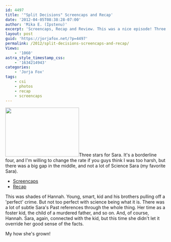 ```yaml
---
id: 4497
title: '"Split Decisions" Screencaps and Recap'
date: '2012-04-05T08:38:28-07:00'
author: 'Mika E. (Ipstenu)'
excerpt: 'Screencaps, Recap and Review. This was a nice episode! Three stars. Think it should be four?'
layout: post
guid: 'https://jorjafox.net/?p=4497'
permalink: /2012/split-decisions-screencaps-and-recap/
Views:
    - '1060'
astra_style_timestamp_css:
    - '1634214943'
categories:
    - 'Jorja Fox'
tags:
    - csi
    - photos
    - recap
    - screencaps
---
```


<img class="alignleft size-medium wp-image-4498" title="split-caps" src="//static.jorjafox.net/wordpress/2012/04/split-caps-230x153.jpg" alt="" width="230" height="153" />Three stars for Sara. It's a borderline four, and I'm willing to change the rate if you guys think I was too harsh, but there was a big gap in the middle, and not a lot of Science Sara (my favorite Sara).
<ul>
	<li><a href="https://jorjafox.net/gallery/tv/csi/season12/splitdecisions/">Screencaps</a></li>
	<li><a href="https://jorjafox.net/wiki/Split_Decisions">Recap</a></li>
</ul>
This was shades of Hannah. Young, smart, kid and his brothers pulling off a 'perfect' crime. But not too perfect with science being what it is. There was a lot of subtle Sara's Past references through the whole thing. Her time as a foster kid, the child of a murdered father, and so on. And, of course, Hannah. Sara, again, connected with the kid, but this time she didn't let it override her good sense of the facts.

My how she's grown!
